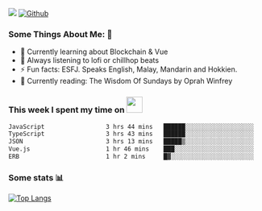 ![](https://visitor-badge.laobi.icu/badge?page_id=seanho96.seanho96)
[![Github](https://img.shields.io/github/followers/seanho96?label=Follow&style=social)](https://github.com/seanho96)

### Some Things About Me: 👋
- 🌱 Currently learning about Blockchain & Vue
- :musical_note: Always listening to lofi or chillhop beats
- :zap: Fun facts: ESFJ. Speaks English, Malay, Mandarin and Hokkien.
- :book: Currently reading: The Wisdom Of Sundays by Oprah Winfrey

### This week I spent my time on <img src="https://media.giphy.com/media/SvQzkTQb3ZwKcj1QTO/giphy.gif" width="32">

<!--START_SECTION:waka-->

```txt
JavaScript                 3 hrs 44 mins   ██████░░░░░░░░░░░░░░░░░░░   24.39 %
TypeScript                 3 hrs 43 mins   ██████░░░░░░░░░░░░░░░░░░░   24.31 %
JSON                       3 hrs 13 mins   █████▒░░░░░░░░░░░░░░░░░░░   20.99 %
Vue.js                     1 hr 46 mins    ███░░░░░░░░░░░░░░░░░░░░░░   11.54 %
ERB                        1 hr 2 mins     █▓░░░░░░░░░░░░░░░░░░░░░░░   06.83 %
```

<!--END_SECTION:waka-->

### Some stats 📊

[![Top Langs](https://github-readme-stats.vercel.app/api/top-langs/?username=seanho96&layout=compact&theme=graywhite)](https://github.com/anuraghazra/github-readme-stats)
<br/>
<!-- ![GitHub stats](https://github-readme-stats.vercel.app/api?username=seanho96&show_icons=true&theme=graywhite)-->

